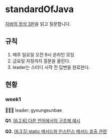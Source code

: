 # standardOfJava
[자바의 정석 3판](http://www.kyobobook.co.kr/product/detailViewKor.laf?mallGb=KOR&ejkGb=KOR&barcode=9788994492032)을 읽고 질문합니다.


## 규칙
1. 매주 일요일 오전 9시 온라인 모임
2. 금요일 자정까지 질문을 올린다.
3. leader는 스터디 시작 전 답변을 완료한다.

## 현황
### week1
  👨🏾‍🏫 leader: gyoungeunbae
  
  **Q1.** [[6.2.6] 다른 언어에서의 구조체 예시](https://github.com/AskMePlz/standardOfJava/issues/1)
  
  **Q2.** [[6.3.5] static 메서드와 인스턴스 메서드 호출 관련](https://github.com/AskMePlz/standardOfJava/issues/2)
